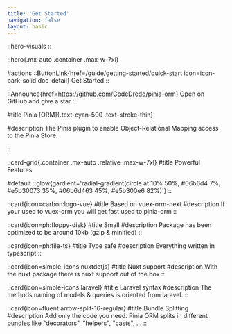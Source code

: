 ```yaml
---
title: 'Get Started'
navigation: false
layout: basic
---
```


::hero-visuals
::

::hero{.mx-auto .container .max-w-7xl}

#actions
::ButtonLink{href=/guide/getting-started/quick-start icon=icon-park-solid:doc-detail}
Get Started
::

::Announce{href=https://github.com/CodeDredd/pinia-orm}
Open on GitHub and give a star
::

#title
Pinia [ORM]{.text-cyan-500 .text-stroke-thin}

#description
The Pinia plugin to enable Object-Relational Mapping access to the Pinia Store.

::

::card-grid{.container .mx-auto .relative .max-w-7xl}
#title
Powerful Features

#default
  ::glow{gardient='radial-gradient(circle at 10% 50%, #06b6d4 7%, #e5b30073 35%, #06b6d463 45%, #e5b300e6 82%)'}
  ::

  ::card{icon=carbon:logo-vue}
  #title
  Based on vuex-orm-next
  #description 
  If your used to vuex-orm you will get fast used to pinia-orm
  ::

  ::card{icon=ph:floppy-disk}
  #title
  Small
  #description
  Package has been optimized to be around 10kb (gzip & minified)
  ::
  
  ::card{icon=ph:file-ts}
  #title
  Type safe
  #description
  Everything written in typescript
  ::

  ::card{icon=simple-icons:nuxtdotjs}
  #title
  Nuxt support
  #description
  With the nuxt package there is nuxt support out of the box
  ::

  ::card{icon=simple-icons:laravel}
  #title
  Laravel syntax
  #description
  The methods naming of models & queries is oriented from laravel.
  ::

  ::card{icon=fluent:arrow-split-16-regular}
  #title
  Bundle Splitting
  #description
  Add only the code you need. Pinia ORM splits in different bundles like "decorators", "helpers", "casts", ...
  ::
